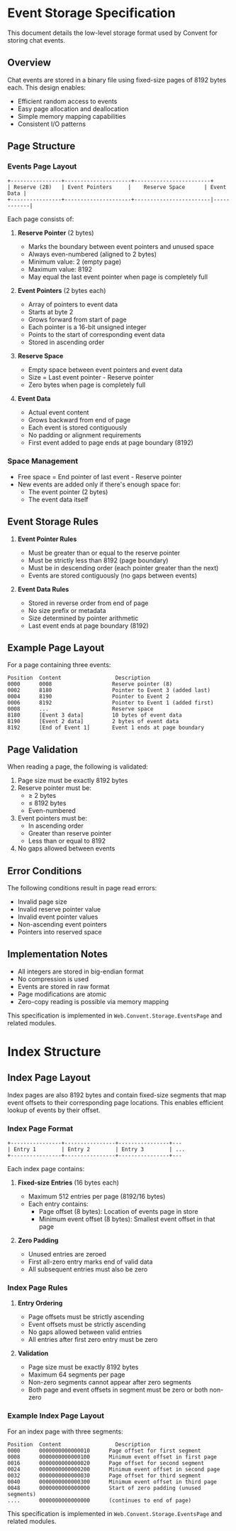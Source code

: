 
# Event Storage Specification

This document details the low-level storage format used by Convent for storing chat events.

## Overview

Chat events are stored in a binary file using fixed-size pages of 8192 bytes each. This design enables:
- Efficient random access to events
- Easy page allocation and deallocation
- Simple memory mapping capabilities
- Consistent I/O patterns

## Page Structure

### Events Page Layout
```
+----------------+---------------------+------------------------+
| Reserve (2B)   | Event Pointers     |    Reserve Space      | Event Data |
+----------------+---------------------+------------------------|------------|
```

Each page consists of:

1. **Reserve Pointer** (2 bytes)
   - Marks the boundary between event pointers and unused space
   - Always even-numbered (aligned to 2 bytes)
   - Minimum value: 2 (empty page)
   - Maximum value: 8192
   - May equal the last event pointer when page is completely full

2. **Event Pointers** (2 bytes each)
   - Array of pointers to event data
   - Starts at byte 2
   - Grows forward from start of page
   - Each pointer is a 16-bit unsigned integer
   - Points to the start of corresponding event data
   - Stored in ascending order

3. **Reserve Space**
   - Empty space between event pointers and event data
   - Size = Last event pointer - Reserve pointer
   - Zero bytes when page is completely full

4. **Event Data**
   - Actual event content
   - Grows backward from end of page
   - Each event is stored contiguously
   - No padding or alignment requirements
   - First event added to page ends at page boundary (8192)

### Space Management

- Free space = End pointer of last event - Reserve pointer
- New events are added only if there's enough space for:
  - The event pointer (2 bytes)
  - The event data itself

## Event Storage Rules

1. **Event Pointer Rules**
   - Must be greater than or equal to the reserve pointer
   - Must be strictly less than 8192 (page boundary)
   - Must be in descending order (each pointer greater than the next)
   - Events are stored contiguously (no gaps between events)

2. **Event Data Rules**
   - Stored in reverse order from end of page
   - No size prefix or metadata
   - Size determined by pointer arithmetic
   - Last event ends at page boundary (8192)

## Example Page Layout

For a page containing three events:
```
Position  Content                 Description
0000      0008                   Reserve pointer (8)
0002      8180                   Pointer to Event 3 (added last)
0004      8190                   Pointer to Event 2
0006      8192                   Pointer to Event 1 (added first)
0008      ...                    Reserve space
8180      [Event 3 data]         10 bytes of event data
8190      [Event 2 data]         2 bytes of event data
8192      [End of Event 1]       Event 1 ends at page boundary
```

## Page Validation

When reading a page, the following is validated:

1. Page size must be exactly 8192 bytes
2. Reserve pointer must be:
   - ≥ 2 bytes
   - ≤ 8192 bytes
   - Even-numbered
3. Event pointers must be:
   - In ascending order
   - Greater than reserve pointer
   - Less than or equal to 8192
4. No gaps allowed between events

## Error Conditions

The following conditions result in page read errors:
- Invalid page size
- Invalid reserve pointer value
- Invalid event pointer values
- Non-ascending event pointers
- Pointers into reserved space

## Implementation Notes

- All integers are stored in big-endian format
- No compression is used
- Events are stored in raw format
- Page modifications are atomic
- Zero-copy reading is possible via memory mapping

This specification is implemented in `Web.Convent.Storage.EventsPage` and related modules.

# Index Structure

## Index Page Layout

Index pages are also 8192 bytes and contain fixed-size segments that map event offsets to their corresponding page locations. This enables efficient lookup of events by their offset.

### Index Page Format
```
+----------------+----------------+----------------+---
| Entry 1        | Entry 2        | Entry 3        | ...
+----------------+----------------+----------------+---
```

Each index page contains:

1. **Fixed-size Entries** (16 bytes each)
   - Maximum 512 entries per page (8192/16 bytes)
   - Each entry contains:
     - Page offset (8 bytes): Location of events page in store
     - Minimum event offset (8 bytes): Smallest event offset in that page

2. **Zero Padding**
   - Unused entries are zeroed
   - First all-zero entry marks end of valid data
   - All subsequent entries must also be zero

### Index Page Rules

1. **Entry Ordering**
   - Page offsets must be strictly ascending
   - Event offsets must be strictly ascending
   - No gaps allowed between valid entries
   - All entries after first zero entry must be zero

2. **Validation**
   - Page size must be exactly 8192 bytes
   - Maximum 64 segments per page
   - Non-zero segments cannot appear after zero segments
   - Both page and event offsets in segment must be zero or both non-zero

### Example Index Page Layout

For an index page with three segments:
```
Position  Content                 Description
0000      0000000000000010      Page offset for first segment
0008      0000000000000100      Minimum event offset in first page
0016      0000000000000020      Page offset for second segment
0024      0000000000000200      Minimum event offset in second page
0032      0000000000000030      Page offset for third segment
0040      0000000000000300      Minimum event offset in third page
0048      0000000000000000      Start of zero padding (unused segments)
....      0000000000000000      (continues to end of page)
```

This specification is implemented in `Web.Convent.Storage.EventsPage` and related modules.
